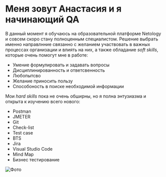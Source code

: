 # Меня зовут Анастасия и я начинающий QA

В данный момент я обучаюсь на образовательной платформе Netology и совсем скоро стану полноценным специалистом. Решение выбрать именно направлнние связанно с желанием участвовать в важных процессах организации и влиять на них, а также обладание _soft skills_, которые очень помогут мне в работе:

- Умение формулировать и задавать вопросы
- Дисциплинированность и ответсвенность
- Любопытсво 
- Желание приносить пользу 
- Способоность в поиске необходимой информации 
   
Мои _hard skills_ пока не очень обширны, но я полна энтузиазма и открыта к изучению всего нового:

- Postman
- JMETER
- Git
- Check-list
- Test case
- BTS
- Jira
- Visual Studio Code
- Mind Map
- Бизнес тестирование

![Фото](https://sun9-83.userapi.com/impg/MPy6MxA_xVQDD8rcJcPqgHpS5ea_JRv3BJBuIw/sKrKquwnQRk.jpg?size=1897x2160&quality=96&sign=6fb44872b5cce2db92d515c70734ac3b&type=album)
